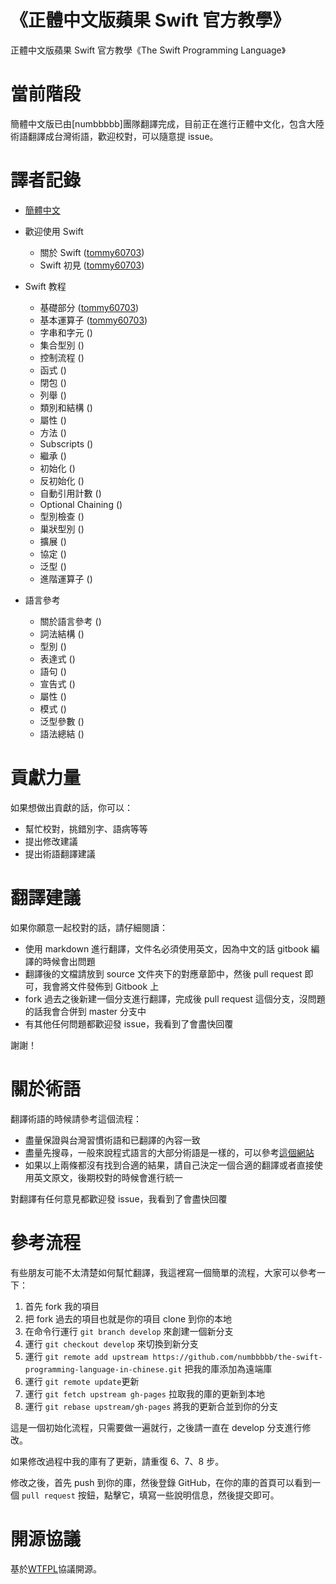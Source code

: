 《正體中文版蘋果 Swift 官方教學》
=============================================

正體中文版蘋果 Swift 官方教學《The Swift Programming Language》

# 當前階段

簡體中文版已由[numbbbbb]團隊翻譯完成，目前正在進行正體中文化，包含大陸術語翻譯成台灣術語，歡迎校對，可以隨意提 issue。

# 譯者記錄

* [簡體中文] 

* 歡迎使用 Swift
   * 關於 Swift ([tommy60703])
   * Swift 初見 ([tommy60703])
* Swift 教程
   * 基礎部分 ([tommy60703])
   * 基本運算子 ([tommy60703])
   * 字串和字元 ()
   * 集合型別 ()
   * 控制流程 ()
   * 函式 ()
   * 閉包 ()
   * 列舉 ()
   * 類別和結構 ()
   * 屬性 ()
   * 方法 ()
   * Subscripts ()
   * 繼承 ()
   * 初始化 ()
   * 反初始化 ()
   * 自動引用計數 ()
   * Optional Chaining ()
   * 型別檢查 ()
   * 巢狀型別 ()
   * 擴展 ()
   * 協定 ()
   * 泛型 ()
   * 進階運算子 ()
* 語言參考
   * 關於語言參考 ()
   * 詞法結構 ()
   * 型別 ()
   * 表達式 ()
   * 語句 ()
   * 宣告式 ()
   * 屬性 ()
   * 模式 ()
   * 泛型參數 ()
   * 語法總結 ()

# 貢獻力量

如果想做出貢獻的話，你可以：

- 幫忙校對，挑錯別字、語病等等
- 提出修改建議
- 提出術語翻譯建議

# 翻譯建議

如果你願意一起校對的話，請仔細閱讀：

- 使用 markdown 進行翻譯，文件名必須使用英文，因為中文的話 gitbook 編譯的時候會出問題
- 翻譯後的文檔請放到 source 文件夾下的對應章節中，然後 pull request 即可，我會將文件發佈到 Gitbook 上
- fork 過去之後新建一個分支進行翻譯，完成後 pull request 這個分支，沒問題的話我會合併到 master 分支中
- 有其他任何問題都歡迎發 issue，我看到了會盡快回覆

謝謝！

# 關於術語

翻譯術語的時候請參考這個流程：

- 盡量保證與台灣習慣術語和已翻譯的內容一致
- 盡量先搜尋，一般來說程式語言的大部分術語是一樣的，可以參考[這個網站](http://jjhou.boolan.com/terms.htm)
- 如果以上兩條都沒有找到合適的結果，請自己決定一個合適的翻譯或者直接使用英文原文，後期校對的時候會進行統一

對翻譯有任何意見都歡迎發 issue，我看到了會盡快回覆

# 參考流程

有些朋友可能不太清楚如何幫忙翻譯，我這裡寫一個簡單的流程，大家可以參考一下：

1. 首先 fork 我的項目
2. 把 fork 過去的項目也就是你的項目 clone 到你的本地
3. 在命令行運行 `git branch develop` 來創建一個新分支
4. 運行 `git checkout develop` 來切換到新分支
5. 運行 `git remote add upstream https://github.com/numbbbbb/the-swift-programming-language-in-chinese.git` 把我的庫添加為遠端庫
6. 運行 `git remote update`更新
7. 運行 `git fetch upstream gh-pages` 拉取我的庫的更新到本地
8. 運行 `git rebase upstream/gh-pages` 將我的更新合並到你的分支

這是一個初始化流程，只需要做一遍就行，之後請一直在 develop 分支進行修改。

如果修改過程中我的庫有了更新，請重復 6、7、8 步。

修改之後，首先 push 到你的庫，然後登錄 GitHub，在你的庫的首頁可以看到一個 `pull request` 按鈕，點擊它，填寫一些說明信息，然後提交即可。


# 開源協議
基於[WTFPL](http://en.wikipedia.org/wiki/WTFPL)協議開源。


[簡體中文]:https://github.com/numbbbbb/the-swift-programming-language-in-chinese
[tommy60703]:https://github.com/tommy60703